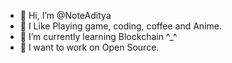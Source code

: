 - 👋 Hi, I’m @NoteAditya
- 👀 I Like Playing game, coding, coffee and Anime.
- 🌱 I’m currently learning Blockchain ^_^
- 💞️ I want to work on Open Source.
